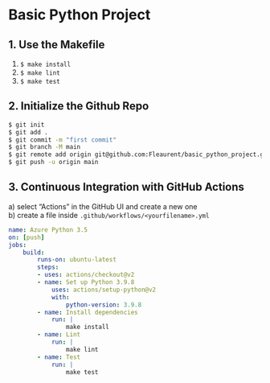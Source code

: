 # Basic Python Project  

## 1. Use the Makefile  

1. `$ make install`  
2. `$ make lint`  
3. `$ make test`  


## 2. Initialize the Github Repo  

```bash
$ git init
$ git add .
$ git commit -m "first commit"
$ git branch -M main
$ git remote add origin git@github.com:Fleaurent/basic_python_project.git
$ git push -u origin main
```

## 3. Continuous Integration with GitHub Actions

a) select “Actions” in the GitHub UI and create a new one  
b) create a file inside `.github/workflows/<yourfilename>.yml`  

```.yml
name: Azure Python 3.5
on: [push]
jobs:
    build:
        runs-on: ubuntu-latest
        steps:
        - uses: actions/checkout@v2
        - name: Set up Python 3.9.8
            uses: actions/setup-python@v2
            with:
                python-version: 3.9.8
        - name: Install dependencies
            run: |
                make install
        - name: Lint
            run: |
                make lint
        - name: Test
            run: |
                make test
```